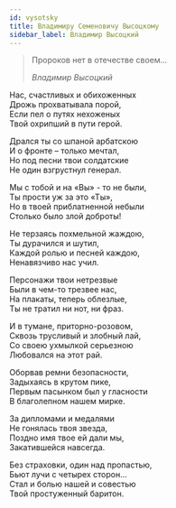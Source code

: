 ```yaml
---
id: vysotsky
title: Владимиру Семеновичу Высоцкому
sidebar_label: Владимир Высоцкий
---
```


> Пророков нет в отечестве своем...
>
> _Владимир Высоцкий_

Нас, счастливых и обихоженных\
Дрожь прохватывала порой,\
Если пел о путях нехоженых\
Твой охрипший в пути герой.

Дрался ты со шпаной арбатскою\
И о фронте – только мечтал,\
Но под песни твои солдатские\
Не один взгрустнул генерал.

Мы с тобой и на «Вы» - то не были,\
Ты прости уж за это «Ты»,\
Но в твоей приблатненной небыли\
Столько было злой доброты!

Не терзаясь похмельной жаждою,\
Ты дурачился и шутил,\
Каждой ролью и песней каждою,\
Ненавязчиво нас учил.

Персонажи твои нетрезвые\
Были в чем-то трезвее нас,\
На плакаты, теперь облезлые,\
Ты не тратил ни нот, ни фраз.

И в тумане, приторно-розовом,\
Сквозь трусливый и злобный лай,\
Со своею ухмылкой серьезною\
Любовался на этот рай.

Оборвав ремни безопасности,\
Задыхаясь в крутом пике,\
Первым пасынком был у гласности\
В благолепном нашем мирке.

За дипломами и медалями\
Не гонялась твоя звезда,\
Поздно имя твое ей дали мы,\
Закатившейся навсегда.

Без страховки, один над пропастью,\
Бьют лучи с четырех сторон...\
Стал и болью нашей и совестью\
Твой простуженный баритон.
